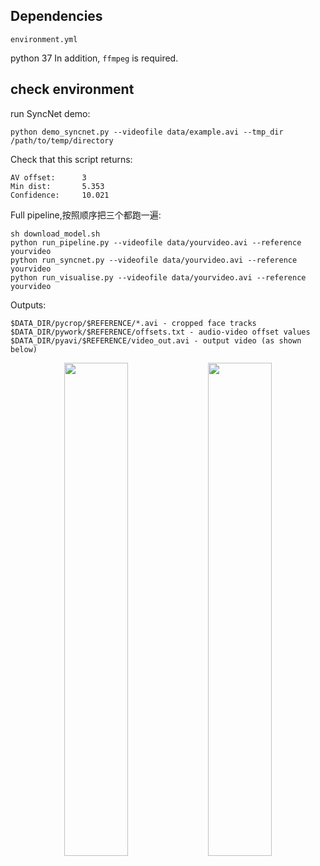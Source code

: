 ## Dependencies
```
environment.yml
```
python 37
In addition, `ffmpeg` is required.

## check environment
run SyncNet demo:
```
python demo_syncnet.py --videofile data/example.avi --tmp_dir /path/to/temp/directory
```
Check that this script returns:
```
AV offset:      3 
Min dist:       5.353
Confidence:     10.021
```

Full pipeline,按照顺序把三个都跑一遍:
```
sh download_model.sh
python run_pipeline.py --videofile data/yourvideo.avi --reference yourvideo 
python run_syncnet.py --videofile data/yourvideo.avi --reference yourvideo 
python run_visualise.py --videofile data/yourvideo.avi --reference yourvideo
```

Outputs:
```
$DATA_DIR/pycrop/$REFERENCE/*.avi - cropped face tracks
$DATA_DIR/pywork/$REFERENCE/offsets.txt - audio-video offset values
$DATA_DIR/pyavi/$REFERENCE/video_out.avi - output video (as shown below)
```
<p align="center">
  <img src="img/ex1.jpg" width="45%"/>
  <img src="img/ex2.jpg" width="45%"/>
</p>

